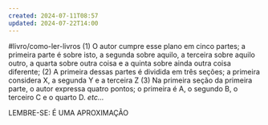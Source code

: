 ```yaml
---
created: 2024-07-11T08:57
updated: 2024-07-22T14:00
---
```

#livro/como-ler-livros
(1) O autor cumpre esse plano em cinco partes; a primeira parte é sobre isto, a segunda sobre aquilo, a terceira sobre aquilo outro, a quarta sobre outra coisa e a quinta sobre ainda outra coisa diferente;
(2) A primeira dessas partes é dividida em três seções; a primeira considera X, a segunda Y e a terceira Z
(3) Na primeira seção da primeira parte, o autor expressa quatro pontos; o primeira é A, o segundo B, o terceiro C e o quarto D. *etc...*

LEMBRE-SE: É UMA APROXIMAÇÃO

